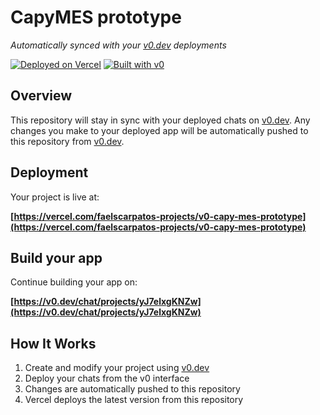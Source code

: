 # CapyMES prototype

*Automatically synced with your [v0.dev](https://v0.dev) deployments*

[![Deployed on Vercel](https://img.shields.io/badge/Deployed%20on-Vercel-black?style=for-the-badge&logo=vercel)](https://vercel.com/faelscarpatos-projects/v0-capy-mes-prototype)
[![Built with v0](https://img.shields.io/badge/Built%20with-v0.dev-black?style=for-the-badge)](https://v0.dev/chat/projects/yJ7elxgKNZw)

## Overview

This repository will stay in sync with your deployed chats on [v0.dev](https://v0.dev).
Any changes you make to your deployed app will be automatically pushed to this repository from [v0.dev](https://v0.dev).

## Deployment

Your project is live at:

**[https://vercel.com/faelscarpatos-projects/v0-capy-mes-prototype](https://vercel.com/faelscarpatos-projects/v0-capy-mes-prototype)**

## Build your app

Continue building your app on:

**[https://v0.dev/chat/projects/yJ7elxgKNZw](https://v0.dev/chat/projects/yJ7elxgKNZw)**

## How It Works

1. Create and modify your project using [v0.dev](https://v0.dev)
2. Deploy your chats from the v0 interface
3. Changes are automatically pushed to this repository
4. Vercel deploys the latest version from this repository
